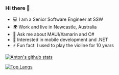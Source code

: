 ### Hi there 👋
- 💻 I am a Senior Software Engineer at SSW
- 🌍 Work and live in Newcastle, Australia
- 💬 Ask me about MAUI/Xamarin and C#
- 🌱 Interested in mobile development and .NET
- ⚡ Fun fact: I used to play the violine for 10 years

[![Anton's github stats](https://github-readme-stats.vercel.app/api?username=antpolkanov&theme=calm_pink&show_icons=true)](https://github.com/antpolkanov/github-readme-stats)

[![Top Langs](https://github-readme-stats.vercel.app/api/top-langs/?username=antpolkanov&layout=donut-vertical&theme=calm_pink)](https://github.com/antpolkanov/github-readme-stats)
